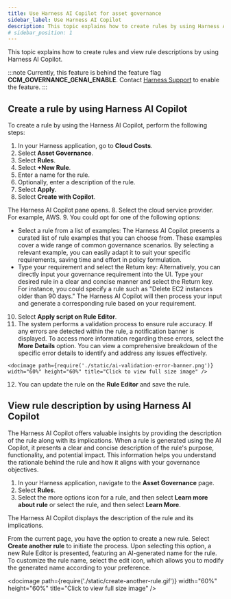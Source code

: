 ```yaml
---
title: Use Harness AI Copilot for asset governance
sidebar_label: Use Harness AI Copilot  
description: This topic explains how to create rules by using Harness AI Copilot.
# sidebar_position: 1
---
```


This topic explains how to create rules and view rule descriptions by using Harness AI Copilot.

:::note
Currently, this feature is behind the feature flag **CCM_GOVERNANCE_GENAI_ENABLE**. Contact [Harness Support](mailto:support@harness.io) to enable the feature.
:::

## Create a rule by using Harness AI Copilot

To create a rule by using the Harness AI Copilot, perform the following steps: 

1. In your Harness application, go to **Cloud Costs**.
2. Select **Asset Governance**.
3. Select **Rules**.
3. Select **+New Rule**. 
4. Enter a name for the rule.
5. Optionally, enter a description of the rule.
6. Select **Apply**.
7. Select **Create with Copilot**.

  The Harness AI Copilot pane opens.
8. Select the cloud service provider. For example, AWS.
9. You could opt for one of the following options: 

  * Select a rule from a list of examples: The Harness AI Copilot presents a curated list of rule examples that you can choose from. These examples cover a wide range of common governance scenarios. By selecting a relevant example, you can easily adapt it to suit your specific requirements, saving time and effort in policy formulation.
  * Type your requirement and select the Return key: Alternatively, you can directly input your governance requirement into the UI. Type your desired rule in a clear and concise manner and select the Return key. For instance, you could specify a rule such as "Delete EC2 instances older than 90 days." The Harness AI Copilot will then process your input and generate a corresponding rule based on your requirement.


10.  Select **Apply script on Rule Editor**.
11.  The system performs a validation process to ensure rule accuracy. If any errors are detected within the rule, a notification banner is displayed. To access more information regarding these errors, select the **More Details** option. You can view a comprehensive breakdown of the specific error details to identify and address any issues effectively. 

    <docimage path={require('./static/ai-validation-error-banner.png')} width="60%" height="60%" title="Click to view full size image" />
12. You can update the rule on the **Rule Editor** and save the rule.

## View rule description by using Harness AI Copilot

The Harness AI Copilot offers valuable insights by providing the description of the rule along with its implications. When a rule is generated using the AI Copilot, it presents a clear and concise description of the rule's purpose, functionality, and potential impact. This information helps you understand the rationale behind the rule and how it aligns with your governance objectives. 
1. In your Harness application, navigate to the **Asset Governance** page.
2. Select **Rules**.
3. Select the more options icon for a rule, and then select **Learn more about rule** or select the rule, and then select **Learn More**.

  The Harness AI Copilot displays the description of the rule and its implications.

From the current page, you have the option to create a new rule. Select **Create another rule** to initiate the process. Upon selecting this option, a new Rule Editor is presented, featuring an AI-generated name for the rule. To customize the rule name, select the edit icon, which allows you to modify the generated name according to your preference.

  <docimage path={require('./static/create-another-rule.gif')} width="60%" height="60%" title="Click to view full size image" />

   